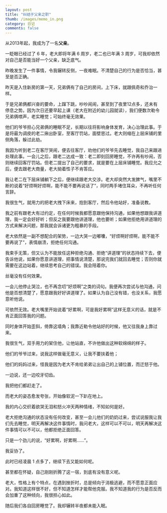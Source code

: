 ```yaml
---
layout: post
title: "纠结于父亲之职"
thumb: /images/memo_in.png
category: 日记
comments: false
---
```


从2013年起，我成为了一名**父亲**。

一眨眼已经过了 6 年，老大即将年满 6 周岁，老二也已年满 3 周岁，可我却依然对自己是否能当好一个父亲，缺乏底气。

昨晚发生了一件事情，令我辗转反侧，一夜难眠。不清楚自己的行为是否恰当，甚至是否正确。

昨天是入住新房的第一天，兄弟俩有了自己的房间，上下床，就跟佩奇和乔治一样。

于是兄弟俩都兴奋的要命，上蹿下跳，吵吵闹闹，甚至到了夜里12点多，还未有停息之势。因为次日还要早起上课（老大在附近的幼儿园就读），我们便数次勒令兄弟俩噤声，老实睡觉；可始终毫无效果。

他们的爷爷担心兄弟俩的睡眠不足，长期以往将影响身体发育，决心治理此事。于是将最为调皮的老二揪出卧室，至客厅罚站，面壁思过。老大则缩在上层床铺的里侧角落，躲过此劫。

我因为听到老二在客厅哭闹，便去往客厅，劝他们的爷爷先去睡觉，我自己来跟进处理此事。一会儿之后，跟老二达成一致：老二即刻回房睡觉，不许再有吵闹，否则继续回客厅罚站。但老二提出了自己的要求，就是要在上层床铺睡觉。我应允之后，便去跟老大商量，老大拗着性子不肯答应。

我让老二在下层床铺躺下之后，便继续跟老大交涉。老大却突然大发脾气，嘴里不断的说着“好烦啊好烦啊，能不能不要再说话了”，同时两手堵住耳朵，不再听任何言辞。

我很生气，就用力的把老大拽下床来，抱到客厅，然后令他站好，准备说教。

我之前有跟老大有过约定，在任何时候我都愿意跟他保持沟通，如果他想跟我讲道理，我一定会好好听；但反之我要跟他讲道理，他也要听；如果他拒绝用讲道理的方式来解决问题，那我就会诉诸更为粗暴的手段。

老大依然是一副不想配合的架势，一边大哭一边嘟囔，“好烦啊好烦啊，能不能不要再说了”，表情崩溃，拒绝任何沟通。

我束手无策，但又认为不能放任这种拒绝沟通、拒绝“讲道理”的状态持续下去，便告诉他说，如果你愿意讲道理，把事情说清楚，那说完我们就回去睡觉；否则你就需要在这边站着，继续思考自己的错误。我会陪着你。

丝毫没有任何效果。

一会儿他停止哭泣，也不再念叨“好烦啊”之类的词句。我便再次尝试与他沟通，问他是否想清楚了，愿意跟我好好讲道理了。如果认为自己没有错，也没关系，我愿意听他说。

可依然无效。老大嘴里开始说着“好累啊，可是我好累啊”这样无意义的话，就是不肯正面回答我的问题。

同时身体开始歪斜，倚靠这墙角；我靠近勒令他站好的时候，他又往我身上靠过来。

我很生气，双手用力的架住他，让他站直，不许他做出这种软绵绵的样子。

他们的爷爷过来，说我这样做毫无意义，让我不要扶着他；

他们的妈妈过来，怪我是因为老大不肯给弟弟让出自己的上铺位置，而迁怒于他。

一边说，还一边咬牙切齿。

我把他们都赶走了。

而老大的姿态愈发夸张，开始像软泥一下趴在地上。

我的内心交织着欲哭无泪和怒火冲天两种情绪，不知如何是好。

老大拒绝沟通的状态没有任何改变，甚至一会儿他们的奶奶过来，尝试说服我让我们先去睡觉，明天再解决这件事情时，我问老大，这样可以不可以，明天再解决这件事情可以不可以，他都拒绝正面回答。

只是一个劲儿的说，“好累啊，好累啊……”。

我妥协了。

此时已经凌晨 1 点多了，继续下去又能如何呢。

甚至都在怀疑，自己刚刚折腾了这一宿，到底有没有意义呢。

老大，性格上有个特点，在遇到挫折时，总是倾向于消极逃避，而不愿意正面应对。我知道这样很不好，但不知道怎样才能帮他克服。我不知道我的行为是否反而会加重了这种倾向，我很担心如此。

随后我们各自回房睡觉了。我却辗转半夜都未能入眠。